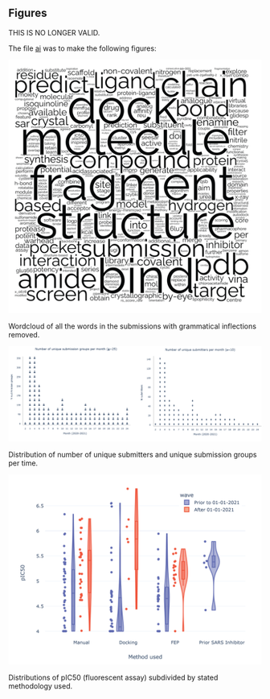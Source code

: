 ## Figures

THIS IS NO LONGER VALID.

The file [ai](figures.ai) was to make the following figures:

![figure-01](figures-01.png)

Wordcloud of all the words in the submissions with grammatical inflections removed.

![figure-02](figures-02.png)

Distribution of number of unique submitters and unique submission groups per time.

![figure-02](figures-03.png)

Distributions of pIC50 (fluorescent assay) subdivided by stated methodology used.